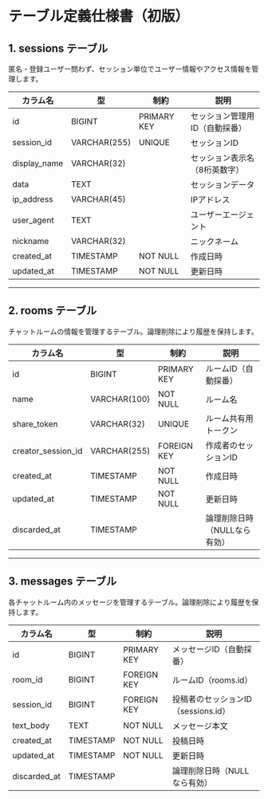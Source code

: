 # テーブル定義仕様書（初版）

## 1. sessions テーブル

匿名・登録ユーザー問わず、セッション単位でユーザー情報やアクセス情報を管理します。

| カラム名       | 型            | 制約         | 説明                                 |
|---------------|--------------|--------------|--------------------------------------|
| id            | BIGINT       | PRIMARY KEY  | セッション管理用ID（自動採番）       |
| session_id    | VARCHAR(255) | UNIQUE       | セッションID                      |
| display_name  | VARCHAR(32)  |              | セッション表示名（8桁英数字）        |
| data          | TEXT         |              | セッションデータ                   |
| ip_address    | VARCHAR(45)  |              | IPアドレス                           |
| user_agent    | TEXT         |              | ユーザーエージェント                 |
| nickname      | VARCHAR(32)  |              | ニックネーム                         |
| created_at    | TIMESTAMP    | NOT NULL     | 作成日時                             |
| updated_at    | TIMESTAMP    | NOT NULL     | 更新日時                             |

---

## 2. rooms テーブル

チャットルームの情報を管理するテーブル。論理削除により履歴を保持します。

| カラム名             | 型           | 制約         | 説明                                 |
|---------------------|--------------|--------------|--------------------------------------|
| id                  | BIGINT       | PRIMARY KEY  | ルームID（自動採番）                 |
| name                | VARCHAR(100) | NOT NULL     | ルーム名                             |
| share_token         | VARCHAR(32)  | UNIQUE       | ルーム共有用トークン                 |
| creator_session_id  | VARCHAR(255) | FOREIGN KEY  | 作成者のセッションID                 |
| created_at          | TIMESTAMP    | NOT NULL     | 作成日時                             |
| updated_at          | TIMESTAMP    | NOT NULL     | 更新日時                             |
| discarded_at        | TIMESTAMP    |              | 論理削除日時（NULLなら有効）         |

---

## 3. messages テーブル

各チャットルーム内のメッセージを管理するテーブル。論理削除により履歴を保持します。

| カラム名       | 型           | 制約         | 説明                                 |
|---------------|--------------|--------------|--------------------------------------|
| id            | BIGINT       | PRIMARY KEY  | メッセージID（自動採番）             |
| room_id       | BIGINT       | FOREIGN KEY  | ルームID（rooms.id）                 |
| session_id    | BIGINT       | FOREIGN KEY  | 投稿者のセッションID（sessions.id）  |
| text_body     | TEXT         | NOT NULL     | メッセージ本文                       |
| created_at    | TIMESTAMP    | NOT NULL     | 投稿日時                             |
| updated_at    | TIMESTAMP    | NOT NULL     | 更新日時                             |
| discarded_at  | TIMESTAMP    |              | 論理削除日時（NULLなら有効）         |
